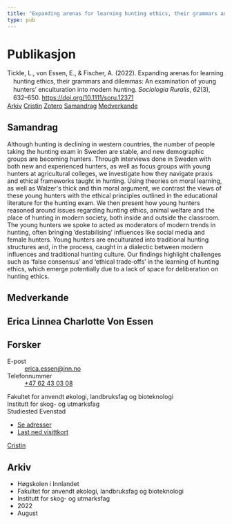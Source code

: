 ```yaml
---
title: "Expanding arenas for learning hunting ethics, their grammars and dilemmas: An examination of young hunters’ enculturation into modern hunting"
type: pub
---
```

<h1>Publikasjon</h1>
<article id="csl-bib-container-CU7TZB3J" class="csl-bib-container">
  <div class="csl-bib-body" style="line-height: 1.35; padding-left: 1em; text-indent:-1em;">
  <div class="csl-entry">Tickle, L., von Essen, E., &amp; Fischer, A. (2022). Expanding arenas for learning hunting ethics, their grammars and dilemmas: An examination of young hunters&#x2019; enculturation into modern hunting. <i>Sociologia Ruralis</i>, <i>62</i>(3), 632&#x2013;650. <a href="https://doi.org/10.1111/soru.12371">https://doi.org/10.1111/soru.12371</a></div>
</div>
  <div class="csl-bib-buttons">
    <a href="#taxonomy-article-CU7TZB3J" class="csl-bib-button">Arkiv</a>
    <a href="https://app.cristin.no/results/show.jsf?id=2044983" alt="Cristin URL" class="csl-bib-button">Cristin</a>
    <a href="http://zotero.org/groups/5022929/items/CU7TZB3J" alt="Zotero URL" class="csl-bib-button">Zotero</a>
    <a href="#abstract-article-CU7TZB3J" class="csl-bib-button">Samandrag</a>
    <a href="#contributors-article-CU7TZB3J" class="csl-bib-button">Medverkande</a>
  </div>
  <div id="csl-bib-meta-container-CU7TZB3J"></div>
</article>
<div id="csl-bib-meta-CU7TZB3J" class="csl-bib-meta">
  <article id="abstract-article-CU7TZB3J" class="abstract-article">
    <h1>Samandrag</h1>
    Although hunting is declining in western countries, the number of people taking the hunting exam in Sweden are stable, and new demographic groups are becoming hunters. Through interviews done in Sweden with both new and experienced hunters, as well as focus groups with young hunters at agricultural colleges, we investigate how they navigate praxis and ethical frameworks taught in hunting. Using theories on moral learning, as well as Walzer's thick and thin moral argument, we contrast the views of these young hunters with the ethical principles outlined in the educational literature for the hunting exam. We then present how young hunters reasoned around issues regarding hunting ethics, animal welfare and the place of hunting in modern society, both inside and outside the classroom. The young hunters we spoke to acted as moderators of modern trends in hunting, often bringing ‘destabilising’ influences like social media and female hunters. Young hunters are enculturated into traditional hunting structures and, in the process, caught in a dialectic between modern influences and traditional hunting culture. Our findings highlight challenges such as ‘false consensus’ and ‘ethical trade‐offs’ in the learning of hunting ethics, which emerge potentially due to a lack of space for deliberation on hunting ethics.
  </article>
  <article id="contributors-article-CU7TZB3J" class="contributors-article">
    <h1>Medverkande</h1>
    <div class="personas">
<div class="vrtx-hinn-person-card">
<div class="photo">
<i class="lar la-user-circle missing-person"></i>
</div>
<div class="info">
<hgroup><h1>Erica Linnea Charlotte Von Essen</h1>
<h2>Forsker</h2>
</hgroup><dl>
<dt>E-post</dt>
<dd>
<a href="mailto:erica.essen@inn.no">erica.essen@inn.no</a>
</dd>
<dt>Telefonnummer</dt>
<dd><a href="tel:+4762430308">
+47 62 43 03 08
</a></dd>
</dl>
<p>
Fakultet for anvendt økologi, landbruksfag og bioteknologi<br>
Institutt for skog- og utmarksfag<br>
Studiested Evenstad
</p>
<ul class="vrtx-hinn-links">
<li><a href="https://www.inn.no/finn-en-ansatt/erica-essen.html#vrtx-hinn-addresses">Se adresser</a></li>
<li><a href="https://www.inn.no/finn-en-ansatt/erica-essen.html?vrtx=vcf">Last ned visittkort</a></li>
</ul>
</div>
</div>
<a href="https://app.cristin.no/persons/show.jsf?id=1253581" alt="Cristin URL" class="personas-cristin">Cristin</a>
</div>
  </article>
  <article id="taxonomy-article-CU7TZB3J" class="taxonomy-article">
    <h1>Arkiv</h1>
    <ul>
      <li>Høgskolen i Innlandet</li>
      <li>Fakultet for anvendt økologi, landbruksfag og bioteknologi</li>
      <li>Institutt for skog- og utmarksfag</li>
      <li>2022</li>
      <li>August</li>
    </ul>
  </article>
</div>
